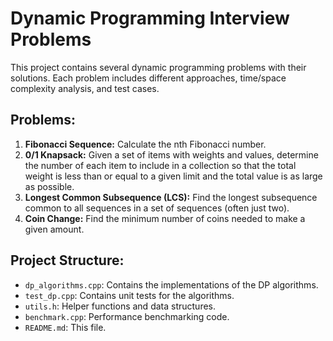 # Dynamic Programming Interview Problems

This project contains several dynamic programming problems with their solutions. Each problem includes different approaches, time/space complexity analysis, and test cases.

## Problems:

1. **Fibonacci Sequence:** Calculate the nth Fibonacci number.
2. **0/1 Knapsack:** Given a set of items with weights and values, determine the number of each item to include in a collection so that the total weight is less than or equal to a given limit and the total value is as large as possible.
3. **Longest Common Subsequence (LCS):** Find the longest subsequence common to all sequences in a set of sequences (often just two).
4. **Coin Change:** Find the minimum number of coins needed to make a given amount.


## Project Structure:

- `dp_algorithms.cpp`: Contains the implementations of the DP algorithms.
- `test_dp.cpp`: Contains unit tests for the algorithms.
- `utils.h`: Helper functions and data structures.
- `benchmark.cpp`: Performance benchmarking code.
- `README.md`: This file.